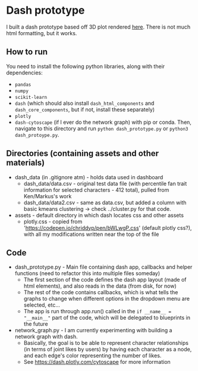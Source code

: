 # Dash prototype
I built a dash prototype based off 3D plot rendered [here](https://start.charactour.com/character-insight-panel/). There is not much html formatting, but it works.

## How to run
You need to install the following python libraries, along with their dependencies:
* `pandas` 
* `numpy` 
* `scikit-learn`
* `dash` (which should also install `dash_html_components` and `dash_core_components`, but if not, install these separately)
* `plotly` 
* `dash-cytoscape` (if I ever do the network graph)
with pip or conda. Then, navigate to this directory and run `python dash_prototype.py` or `python3 dash_protoype.py`.

## Directories (containing assets and other materials)
* dash_data (in .gitignore atm) - holds data used in dashboard
    * dash_data/data.csv - original test data file (with percentile fan trait information for selected characters - 412 total), pulled from Ken/Markus's work
    * dash_data/data2.csv - same as data.csv, but added a column with basic kmeans clustering -> check ../cluster.py for that code.
* assets - default directory in which dash locates css and other assets
    * plotly.css - copied from 'https://codepen.io/chriddyp/pen/bWLwgP.css' (default plotly css?), with all my modifications written near the top of the file

## Code
* dash_prototype.py - Main file containing dash app, callbacks and helper functions (need to refactor this into multiple files someday)
    * The first section of the code defines the dash app layout (made of html elements), and also reads in the data (from disk, for now)
    * The rest of the code contains callbacks, which is what tells the graphs to change when different options in the dropdown menu are selected, etc...
    * The app is run through app.run() called in the `if __name__ = "__main__"` part of the code, which will be delegated to blueprints in the future
* network_graph.py - I am currently experimenting with building a network graph with dash. 
    * Basically, the goal is to be able to represent character relationships (in terms of joint likes by users) 
    by having each character as a node, and each edge's color representing the number of likes. 
    * See https://dash.plotly.com/cytoscape for more information